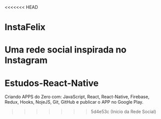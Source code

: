 <<<<<<< HEAD
# InstaFelix
Uma rede social inspirada no Instagram
=======
# Estudos-React-Native
Criando APPS do Zero com: JavaScript, React, React-Native, Firebase, Redux, Hooks, NojeJS, Git, GitHub e publicar o APP no Google Play.
>>>>>>> 5d4e53c (Inicio da Rede Social)
